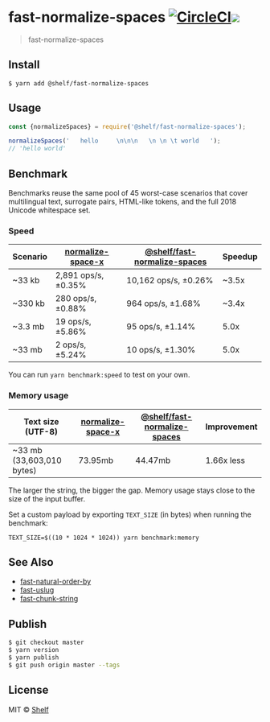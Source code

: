 # fast-normalize-spaces [![CircleCI](https://circleci.com/gh/shelfio/fast-normalize-spaces/tree/master.svg?style=svg)](https://circleci.com/gh/shelfio/fast-normalize-spaces/tree/master)![](https://img.shields.io/badge/code_style-prettier-ff69b4.svg)

> fast-normalize-spaces

## Install

```
$ yarn add @shelf/fast-normalize-spaces
```

## Usage

```js
const {normalizeSpaces} = require('@shelf/fast-normalize-spaces');

normalizeSpaces('   hello     \n\n\n   \n \n \t world   ');
// 'hello world'
```

## Benchmark

Benchmarks reuse the same pool of 45 worst-case scenarios that cover multilingual text, surrogate pairs, HTML-like tokens, and the full 2018 Unicode whitespace set.

### Speed

| Scenario | [normalize-space-x](https://github.com/Xotic750/normalize-space-x) | [@shelf/fast-normalize-spaces](https://github.com/shelfio/fast-normalize-spaces) | Speedup |
| -------- | ------------------------------------------------------------------ | -------------------------------------------------------------------------------- | ------- |
| ~33 kb   | 2,891 ops/s, ±0.35%                                                | 10,162 ops/s, ±0.26%                                                             | ~3.5x   |
| ~330 kb  | 280 ops/s, ±0.88%                                                  | 964 ops/s, ±1.68%                                                                | ~3.4x   |
| ~3.3 mb  | 19 ops/s, ±5.86%                                                   | 95 ops/s, ±1.14%                                                                 | 5.0x    |
| ~33 mb   | 2 ops/s, ±5.24%                                                    | 10 ops/s, ±1.30%                                                                 | 5.0x    |

You can run `yarn benchmark:speed` to test on your own.

### Memory usage

| Text size (UTF-8)         | [normalize-space-x](https://github.com/Xotic750/normalize-space-x) | [@shelf/fast-normalize-spaces](https://github.com/shelfio/fast-normalize-spaces) | Improvement |
| ------------------------- | ------------------------------------------------------------------ | -------------------------------------------------------------------------------- | ----------- |
| ~33 mb (33,603,010 bytes) | 73.95mb                                                            | 44.47mb                                                                          | 1.66x less  |

The larger the string, the bigger the gap. Memory usage stays close to the size of the input buffer.

Set a custom payload by exporting `TEXT_SIZE` (in bytes) when running the benchmark:

```shell
TEXT_SIZE=$((10 * 1024 * 1024)) yarn benchmark:memory
```

## See Also

- [fast-natural-order-by](https://github.com/shelfio/fast-natural-order-by)
- [fast-uslug](https://github.com/shelfio/fast-uslug)
- [fast-chunk-string](https://github.com/shelfio/fast-chunk-string)

## Publish

```sh
$ git checkout master
$ yarn version
$ yarn publish
$ git push origin master --tags
```

## License

MIT © [Shelf](https://shelf.io)
